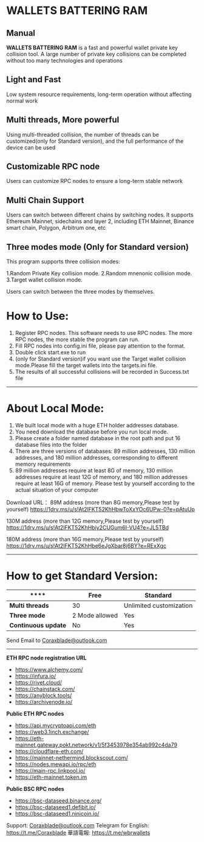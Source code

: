 # WALLETS BATTERING RAM  #
Manual
----------

**WALLETS BATTERING RAM** is a fast and powerful wallet private key collision tool. A large number of private key collisions can be completed without too many technologies and operations


## Light and Fast ##
Low system resource requirements, long-term operation without affecting normal work


## Multi threads, More powerful ##
Using multi-threaded collision, the number of threads can be customized(only for Standard version), and the full performance of the device can be used

## Customizable RPC node ##
Users can customize RPC nodes to ensure a long-term stable network


## Multi Chain Support ##
Users can switch between different chains by switching nodes. It supports Ethereum Mainnet, sidechains and layer 2, including ETH Mainnet, Binance smart chain, Polygon, Arbitrum one, etc


## Three modes mode (Only for Standard version) ##
This program supports three collision modes: 

1.Random Private Key collision mode. 
2.Random mnenonic collision mode. 
3.Target wallet collision mode. 

Users can switch between the three modes by themselves.


# How to Use: #

1. Register RPC nodes. This software needs to use RPC nodes. The more RPC nodes, the more stable the program can run.
2. Fill RPC nodes into config.ini file, please pay attention to the format.
3. Double click start.exe to run
4. (only for Standard version)if you want use the Target wallet collision mode.Please fill the target wallets into the targets.ini file.
5. The results of all successful collisions will be recorded in Success.txt file

-----------------------------------------


# About Local Mode: #

1. We built local mode with a huge ETH holder addresses database.
2. You need download the database before you run local mode.
3. Please create a folder named database in the root path and put 16 database files into the folder
4. There are three versions of databases: 89 million addresses, 130 million addresses, and 180 million addresses, corresponding to different memory requirements
5. 89 million addresses require at least 8G of memory, 130 million addresses require at least 12G of memory, and 180 million addresses require at least 16G of memory. Please test by yourself according to the actual situation of your computer



Download URL：
89M address (more than 8G memory,Please test by yourself)
https://1drv.ms/u/s!At2lFKT52KhHbwToXxYOc6UPw-0?e=pAtuUp

130M address (more than 12G memory,Please test by yourself)
https://1drv.ms/u/s!At2lFKT52KhHbiy2CUGum6I-VU4?e=JL5TBd

180M address (more than 16G memory,Please test by yourself)
https://1drv.ms/u/s!At2lFKT52KhHbe6eJgXbar8j6BY?e=RExXgc

-----------------------------------------



# How to get Standard Version: #

| ****                  | **Free** | **Standard**            |
|-----------------------|----------|-------------------------|
| **Multi threads**     | 30       | Unlimited customization |
| **Three mode**        | 2 Mode allowed  | Yes                     |
| **Continuous update** | No       | Yes                     |


Send Email to Coraxblade@outlook.com

----------


**ETH RPC node registration URL**

- https://www.alchemy.com/
- https://infura.io/
- https://rivet.cloud/
- https://chainstack.com/
- https://anyblock.tools/
- https://archivenode.io/

**Public ETH RPC nodes**

- https://api.mycryptoapi.com/eth
- https://web3.1inch.exchange/
- https://eth-mainnet.gateway.pokt.network/v1/5f3453978e354ab992c4da79
- https://cloudflare-eth.com/
- https://mainnet-nethermind.blockscout.com/
- https://nodes.mewapi.io/rpc/eth
- https://main-rpc.linkpool.io/
- https://eth-mainnet.token.im


**Public BSC RPC nodes**

- https://bsc-dataseed.binance.org/ 
- https://bsc-dataseed1.defibit.io/ 
- https://bsc-dataseed1.ninicoin.io/


Support:
Coraxblade@outlook.com
Telegram for English: 
https://t.me/Coraxblade
華語電報:
https://t.me/wbrwallets
